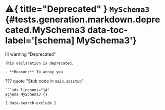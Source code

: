 [//]: # (DO NOT EDIT THIS FILE DIRECTLY. Instead, edit the corresponding stub file and execute `npm run docs:api`.)

# :warning:{ title="Deprecated" } <code class="doc-symbol doc-symbol-schema"></code> `MySchema3` {#tests.generation.markdown.deprecated.MySchema3 data-toc-label='[schema] MySchema3'}

!!! warning "Deprecated"

    This declaration is deprecated.

    - **Reason:** To annoy you

??? quote "Stub code in `main.sdsstub`"

    ```sds linenums="14"
    schema MySchema3 {}
    ```
    { data-search-exclude }
